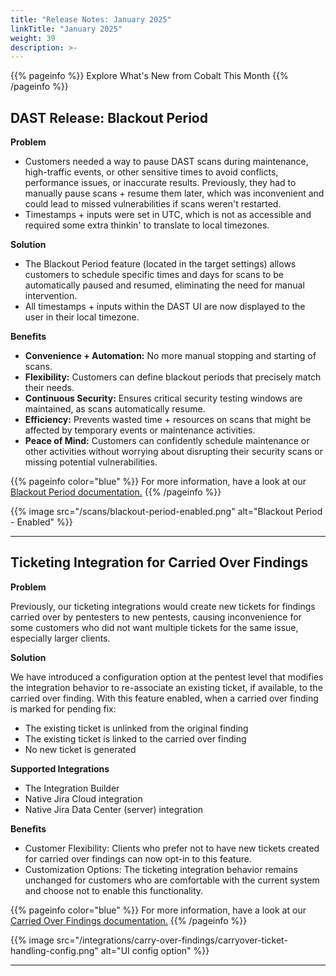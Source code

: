 ```yaml
---
title: "Release Notes: January 2025"
linkTitle: "January 2025"
weight: 39
description: >-
---
```


{{% pageinfo %}}
Explore What's New from Cobalt This Month
{{% /pageinfo %}}

## DAST Release: Blackout Period

<strong>Problem</strong>

- Customers needed a way to pause DAST scans during maintenance, high-traffic events, or other sensitive times to avoid conflicts, performance issues, or inaccurate results. Previously, they had to manually pause scans + resume them later, which was inconvenient and could lead to missed vulnerabilities if scans weren't restarted.
- Timestamps + inputs were set in UTC, which is not as accessible and required some extra thinkin' to translate to local timezones.

<strong>Solution</strong>

- The Blackout Period feature (located in the target settings) allows customers to schedule specific times and days for scans to be automatically paused and resumed, eliminating the need for manual intervention.
- All timestamps + inputs within the DAST UI are now displayed to the user in their local timezone.

<strong>Benefits</strong>

- <strong>Convenience + Automation:</strong> No more manual stopping and starting of scans.
- <strong>Flexibility:</strong> Customers can define blackout periods that precisely match their needs.
- <strong>Continuous Security:</strong> Ensures critical security testing windows are maintained, as scans automatically resume.
- <strong>Efficiency:</strong> Prevents wasted time + resources on scans that might be affected by temporary events or maintenance activities.
- <strong>Peace of Mind:</strong> Customers can confidently schedule maintenance or other activities without worrying about disrupting their security scans or missing potential vulnerabilities.

{{% pageinfo color="blue" %}}
For more information, have a look at our [Blackout Period documentation.](https://docs.cobalt.io/platform-deep-dive/scans/blackout-period/)
{{% /pageinfo %}}

{{% image src="/scans/blackout-period-enabled.png" alt="Blackout Period - Enabled" %}}

---

## Ticketing Integration for Carried Over Findings

<strong>Problem</strong>
<p>Previously, our ticketing integrations would create new tickets for findings carried over by pentesters to new pentests, causing inconvenience for some customers who did not want multiple tickets for the same issue, especially larger clients.</p>

<strong>Solution</strong>
<p>We have introduced a configuration option at the pentest level that modifies the integration behavior to re-associate an existing ticket, if available, to the carried over finding. With this feature enabled, when a carried over finding is marked for pending fix:</p>

- The existing ticket is unlinked from the original finding
- The existing ticket is linked to the carried over finding
- No new ticket is generated

<strong>Supported Integrations</strong>

- The Integration Builder
- Native Jira Cloud integration
- Native Jira Data Center (server) integration

<strong>Benefits</strong>

- Customer Flexibility: Clients who prefer not to have new tickets created for carried over findings can now opt-in to this feature.
- Customization Options: The ticketing integration behavior remains unchanged for customers who are comfortable with the current system and choose not to enable this functionality.

{{% pageinfo color="blue" %}}
For more information, have a look at our [Carried Over Findings documentation.](https://docs.cobalt.io/integrations/carried-over-findings/)
{{% /pageinfo %}}

{{% image src="/integrations/carry-over-findings/carryover-ticket-handling-config.png" alt="UI config option" %}}

---
